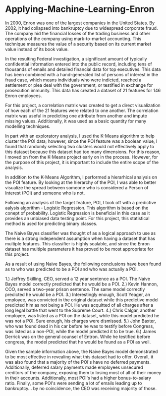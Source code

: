 # Applying-Machine-Learning-Enron

In 2000, Enron was one of the largest companies in the United States. 
By 2002, it had collapsed into bankruptcy due to widespread corporate fraud. 
The company hid the financial losses of the trading business and other operations of the company using mark-to-market accounting. 
This technique measures the value of a security based on its current market value instead of its book value.

In the resulting Federal investigation, a significant amount of typically confidential information entered into the public record, including tens of thousands of emails and detailed financial data for top executives.
This data has been combined with a hand-generated list of persons of interest in the fraud case, which means individuals who were indicted, reached a settlement or plea deal with the government, or testified in exchange for prosecution immunity. 
This data has created a dataset of 21 features for 146 Enron employees.

For this project, a correlation matrix was created to get a direct visualization of how each of the 21 features were related to one another. 
The correlation matrix was useful in predicting one attribute from another and impute missing values. Additionally, it was used as a basic quantity for many modelling techniques.

In part with an exploratory analysis, I used the K-Means algorithm to help cluster the POI data; however, since the POI feature was a boolean value, I found that randomly selecting two clusters would not effectively apply to this dataset because this dataset had too many dimensions. For this reason, I moved on from the K-Means project early on in the process. However, for the purpose of this project, it is important to include the entire scope of the analysis. 

In addition to the K-Means Algorithm, I performed a hierarhical analysis on the POI feature. By looking at the hierarchy of the POI, I was able to better visualize the spread between someone who is considered a Person of Interest (POI) and someone who is not. 

Following an analysis of the target feature, POI, I took off with a predictive aalysis algorithm - Logistic Regression. This algorithm is based on the conept of probability. Logistic Regression is beneficial in this case as it provides an unbiased data testing point. For this project, this statistical method is used for predicting binary classes. 

The Naive Bayes classifier was thought of as a logical approach to use as there is a strong independent assumption when having a dataset that has multiple features. This classifier is highly scalable, and since the Enron dataset has multiple parameters it has proved to be most appropriate for this project. 

As a result of using Naive Bayes, the following conclusions have been found as to who was predicted to be a POI and who was actually a POI. 

1.) Jeffrey Skilling, CEO, served a 12 year sentence as a POI. The Naive Bayes model correctly predicted that he would be a POI. 
2.) Kevin Hannon, COO, served a two-year prison sentence. The same model correctly predicted he would be a POI. 
3.) Interestingly enough, Scott Yeager, an employee, was convicted in the original dataset while this predictive model predicted him as not being a POI. He was acquitted of all charges after a long legal battle that went to the Supreme Court. 
4.) Chris Calgar, another employee, was listed as a POI on the dataset, while this model predicted he was not a POI. Sure enough, his charges were dismissed. 
5.) John Baxter, who was found dead in his car before he was to testify before Congress, was listed as a non-POI, while the model predicted it to be true. 
6.) James Derrick was on the general counsel of Entron. While he testified before congress, the model predicted that he would be found as a POI as well. 

Given the sample information above, the Naive Bayes model demonstrated to be most effective in revealing what this dataset had to offer. Overall, it was also found that a majority of the POI's have no deferred payments. Additionally, deferred salary payments made employees unsecured creditors of the company, exposing them to losing most of all of their money in their accounts. Additionally, most POI's had a higher bonus-to-salary ratio. Finally, some POI's were sending a lot of emails leading up to bankruptcy... by no coincidence, the CEO was receiving majority of those. 

